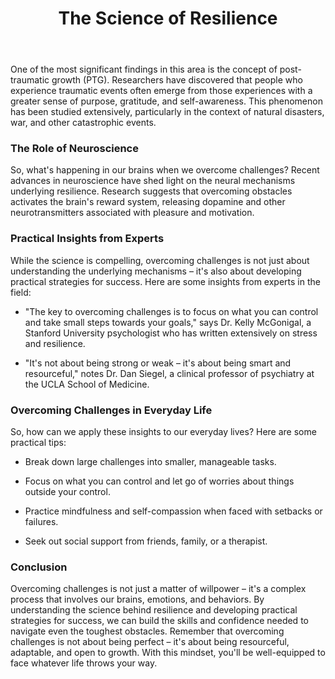 ﻿---
title: "The Science of Resilience"
description: "Find inspiration and wisdom through powerful quotes, motivational sayings, and timeless words that can transform your perspective on life."
pubDate: 2025-07-01
category: "quotes"
tags: []
image: "/assets/blog-placeholder-1.svg"
---

One of the most significant findings in this area is the concept of post-traumatic growth (PTG). Researchers have discovered that people who experience traumatic events often emerge from those experiences with a greater sense of purpose, gratitude, and self-awareness. This phenomenon has been studied extensively, particularly in the context of natural disasters, war, and other catastrophic events.

### The Role of Neuroscience

So, what's happening in our brains when we overcome challenges? Recent advances in neuroscience have shed light on the neural mechanisms underlying resilience. Research suggests that overcoming obstacles activates the brain's reward system, releasing dopamine and other neurotransmitters associated with pleasure and motivation.

### Practical Insights from Experts

While the science is compelling, overcoming challenges is not just about understanding the underlying mechanisms – it's also about developing practical strategies for success. Here are some insights from experts in the field:

* "The key to overcoming challenges is to focus on what you can control and take small steps towards your goals," says Dr. Kelly McGonigal, a Stanford University psychologist who has written extensively on stress and resilience.

* "It's not about being strong or weak – it's about being smart and resourceful," notes Dr. Dan Siegel, a clinical professor of psychiatry at the UCLA School of Medicine.

### Overcoming Challenges in Everyday Life

So, how can we apply these insights to our everyday lives? Here are some practical tips:

* Break down large challenges into smaller, manageable tasks.

* Focus on what you can control and let go of worries about things outside your control.

* Practice mindfulness and self-compassion when faced with setbacks or failures.

* Seek out social support from friends, family, or a therapist.

### Conclusion

Overcoming challenges is not just a matter of willpower – it's a complex process that involves our brains, emotions, and behaviors. By understanding the science behind resilience and developing practical strategies for success, we can build the skills and confidence needed to navigate even the toughest obstacles. Remember that overcoming challenges is not about being perfect – it's about being resourceful, adaptable, and open to growth. With this mindset, you'll be well-equipped to face whatever life throws your way.
